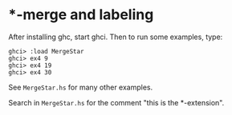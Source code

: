 # *-merge and labeling

After installing ghc, start ghci. Then to run some examples, type:

```
ghci> :load MergeStar
ghci> ex4 9
ghci> ex4 19
ghci> ex4 30
```

See ``MergeStar.hs`` for many other examples.

Search in ``MergeStar.hs`` for the comment "this is the *-extension".

